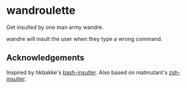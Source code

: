 # wandroulette

Get insulted by one man army wandre.

wandre will insult the user when they type a wrong command.

## Acknowledgements

Inspired by hkbakke's [bash-insulter](https://github.com/hkbakke/bash-insulter).
Also based on matmutant's [zsh-insulter](https://github.com/matmutant/zsh-insulter).

